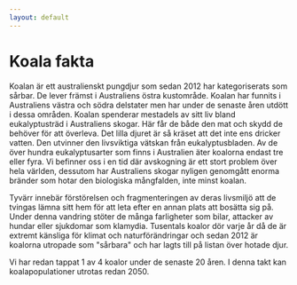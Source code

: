 ```yaml
---
layout: default
---
```

# Koala fakta

Koalan är ett australienskt pungdjur som sedan 2012 har kategoriserats som sårbar. De lever främst i Australiens östra kustområde. Koalan har funnits i Australiens västra och södra delstater men har under de senaste åren utdött i dessa områden. Koalan spenderar mestadels av sitt liv bland eukalyptusträd i Australiens skogar. Här får de både den mat och skydd de behöver för att överleva. Det lilla djuret är så kräset att det inte ens dricker vatten. Den utvinner den livsviktiga vätskan från eukalyptusbladen. Av de över hundra eukalyptusarter som finns i Australien äter koalorna endast tre eller fyra. Vi befinner oss i en tid där avskogning är ett stort problem över hela världen, dessutom har Australiens skogar nyligen genomgått enorma bränder som hotar den biologiska mångfalden, inte minst koalan. 

Tyvärr innebär förstörelsen och fragmenteringen av deras livsmiljö att de tvingas lämna sitt hem för att leta efter en annan plats att bosätta sig på. Under denna vandring stöter de många farligheter som bilar, attacker av hundar eller sjukdomar som klamydia.
Tusentals koalor dör varje år då de är extremt känsliga för klimat och naturförändringar och sedan 2012 är koalorna utropade som "sårbara" och har lagts till på listan över hotade djur.

Vi har redan tappat 1 av 4 koalor under de senaste 20 åren. I denna takt kan koalapopulationer utrotas redan 2050.

